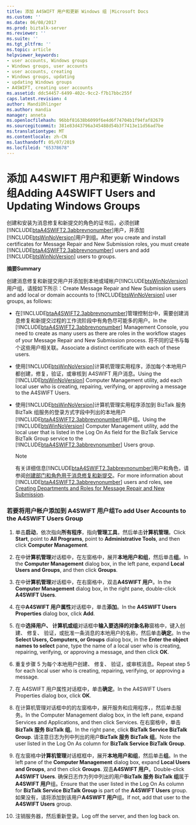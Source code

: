 ```yaml
---
title: 添加 A4SWIFT 用户和更新 Windows 组 |Microsoft Docs
ms.custom: ''
ms.date: 06/08/2017
ms.prod: biztalk-server
ms.reviewer: ''
ms.suite: ''
ms.tgt_pltfrm: ''
ms.topic: article
helpviewer_keywords:
- user accounts, Windows groups
- Windows groups, user accounts
- user accounts, creating
- Windows groups, updating
- updating Windows groups
- A4SWIFT, creating user accounts
ms.assetid: ddc54457-6499-402c-9cc2-f7b17bbc255f
caps.latest.revision: 4
author: MandiOhlinger
ms.author: mandia
manager: anneta
ms.openlocfilehash: 96bbf81638b6099f6e4d6f74704b1f94faf82679
ms.sourcegitcommit: 381e83d43796a345488d54b3f7413e11d56ad7be
ms.translationtype: MT
ms.contentlocale: zh-CN
ms.lasthandoff: 05/07/2019
ms.locfileid: "65378678"
---
```

# <a name="adding-a4swift-users-and-updating-windows-groups"></a><span data-ttu-id="bdd83-102">添加 A4SWIFT 用户和更新 Windows 组</span><span class="sxs-lookup"><span data-stu-id="bdd83-102">Adding A4SWIFT Users and Updating Windows Groups</span></span>
<span data-ttu-id="bdd83-103">创建和安装为消息修复和新提交的角色的证书后，必须创建[!INCLUDE[btaA4SWIFT2.3abbrevnonumber](../../includes/btaa4swift2-3abbrevnonumber-md.md)]用户，并添加[!INCLUDE[btsWinNoVersion](../../includes/btswinnoversion-md.md)]用户到组。</span><span class="sxs-lookup"><span data-stu-id="bdd83-103">After you create and install certificates for Message Repair and New Submission roles, you must create [!INCLUDE[btaA4SWIFT2.3abbrevnonumber](../../includes/btaa4swift2-3abbrevnonumber-md.md)] users and add [!INCLUDE[btsWinNoVersion](../../includes/btswinnoversion-md.md)] users to groups.</span></span>  
  
 <span data-ttu-id="bdd83-104">**摘要**</span><span class="sxs-lookup"><span data-stu-id="bdd83-104">**Summary**</span></span>  
  
 <span data-ttu-id="bdd83-105">创建消息修复和新提交用户并添加到本地或域帐户[!INCLUDE[btsWinNoVersion](../../includes/btswinnoversion-md.md)]用户组，请按如下所示：</span><span class="sxs-lookup"><span data-stu-id="bdd83-105">Create Message Repair and New Submission users and add local or domain accounts to [!INCLUDE[btsWinNoVersion](../../includes/btswinnoversion-md.md)] user groups, as follows:</span></span>  
  
- <span data-ttu-id="bdd83-106">在[!INCLUDE[btaA4SWIFT2.3abbrevnonumber](../../includes/btaa4swift2-3abbrevnonumber-md.md)]管理控制台中，需要创建消息修复和新提交过程的工作流阶段中有角色尽可能多的用户。</span><span class="sxs-lookup"><span data-stu-id="bdd83-106">In the [!INCLUDE[btaA4SWIFT2.3abbrevnonumber](../../includes/btaa4swift2-3abbrevnonumber-md.md)] Management Console, you need to create as many users as there are roles in the workflow stages of your Message Repair and New Submission process.</span></span> <span data-ttu-id="bdd83-107">将不同的证书与每个这些用户相关联。</span><span class="sxs-lookup"><span data-stu-id="bdd83-107">Associate a distinct certificate with each of these users.</span></span>  
  
- <span data-ttu-id="bdd83-108">使用[!INCLUDE[btsWinNoVersion](../../includes/btswinnoversion-md.md)]计算机管理实用程序，添加每个本地用户都创建，修复，验证，或审核到 A4SWIFT 用户消息。</span><span class="sxs-lookup"><span data-stu-id="bdd83-108">Using the [!INCLUDE[btsWinNoVersion](../../includes/btswinnoversion-md.md)] Computer Management utility, add each local user who is creating, repairing, verifying, or approving a message to the A4SWIFT Users.</span></span>  
  
- <span data-ttu-id="bdd83-109">使用[!INCLUDE[btsWinNoVersion](../../includes/btswinnoversion-md.md)]计算机管理实用程序添加到 BizTalk 服务 BizTalk 组服务的登录方式字段中列出的本地用户[!INCLUDE[btaA4SWIFT2.3abbrevnonumber](../../includes/btaa4swift2-3abbrevnonumber-md.md)]用户组。</span><span class="sxs-lookup"><span data-stu-id="bdd83-109">Using the [!INCLUDE[btsWinNoVersion](../../includes/btswinnoversion-md.md)] Computer Management utility, add the local user that is listed in the Log On As field for the BizTalk Service BizTalk Group service to the [!INCLUDE[btaA4SWIFT2.3abbrevnonumber](../../includes/btaa4swift2-3abbrevnonumber-md.md)] Users group.</span></span>  
  
  > [!NOTE]
  >  <span data-ttu-id="bdd83-110">有关详细信息[!INCLUDE[btaA4SWIFT2.3abbrevnonumber](../../includes/btaa4swift2-3abbrevnonumber-md.md)]用户和角色，请参阅[创建部门和角色用于消息修复和新提交](../../adapters-and-accelerators/accelerator-swift/creating-departments-and-roles-for-message-repair-and-new-submission.md)。</span><span class="sxs-lookup"><span data-stu-id="bdd83-110">For more information about [!INCLUDE[btaA4SWIFT2.3abbrevnonumber](../../includes/btaa4swift2-3abbrevnonumber-md.md)] users and roles, see [Creating Departments and Roles for Message Repair and New Submission](../../adapters-and-accelerators/accelerator-swift/creating-departments-and-roles-for-message-repair-and-new-submission.md).</span></span>  
  
### <a name="to-add-user-accounts-to-the-a4swift-users-group"></a><span data-ttu-id="bdd83-111">若要将用户帐户添加到 A4SWIFT 用户组</span><span class="sxs-lookup"><span data-stu-id="bdd83-111">To add User Accounts to the A4SWIFT Users Group</span></span>  
  
1.  <span data-ttu-id="bdd83-112">单击**启动**，依次指向**所有程序**，指向**管理工具**，然后单击**计算机管理**。</span><span class="sxs-lookup"><span data-stu-id="bdd83-112">Click **Start**, point to **All Programs**, point to **Administrative Tools**, and then click **Computer Management**.</span></span>  
  
2.  <span data-ttu-id="bdd83-113">在中**计算机管理**对话框中，在左窗格中，展开**本地用户和组**，然后单击**组**。</span><span class="sxs-lookup"><span data-stu-id="bdd83-113">In the **Computer Management** dialog box, in the left pane, expand **Local Users and Groups**, and then click **Groups**.</span></span>  
  
3.  <span data-ttu-id="bdd83-114">在中**计算机管理**对话框中，在右窗格中，双击**A4SWIFT 用户**。</span><span class="sxs-lookup"><span data-stu-id="bdd83-114">In the **Computer Management** dialog box, in the right pane, double-click **A4SWIFT Users**.</span></span>  
  
4.  <span data-ttu-id="bdd83-115">在中**A4SWIFT 用户属性**对话框中，单击**添加**。</span><span class="sxs-lookup"><span data-stu-id="bdd83-115">In the **A4SWIFT Users Properties** dialog box, click **Add**.</span></span>  
  
5.  <span data-ttu-id="bdd83-116">在中**选择用户、 计算机或组**对话框中**输入要选择的对象名称**窗格中，键入创建、 修复、 验证，或批准一条消息的本地用户的名称，然后单击**确定**。</span><span class="sxs-lookup"><span data-stu-id="bdd83-116">In the **Select Users, Computers, or Groups** dialog box, in the **Enter the object names to select** pane, type the name of a local user who is creating, repairing, verifying, or approving a message, and then click **OK**.</span></span>  
  
6.  <span data-ttu-id="bdd83-117">重复步骤 5 为每个本地用户创建、 修复、 验证，或审核消息。</span><span class="sxs-lookup"><span data-stu-id="bdd83-117">Repeat step 5 for each local user who is creating, repairing, verifying, or approving a message.</span></span>  
  
7.  <span data-ttu-id="bdd83-118">在 A4SWIFT 用户属性对话框中，单击**确定**。</span><span class="sxs-lookup"><span data-stu-id="bdd83-118">In the A4SWIFT Users Properties dialog box, click **OK**.</span></span>  
  
8.  <span data-ttu-id="bdd83-119">在计算机管理对话框中的的左窗格中，展开服务和应用程序，，然后单击服务。</span><span class="sxs-lookup"><span data-stu-id="bdd83-119">In the Computer Management dialog box, in the left pane, expand Services and Applications, and then click Services.</span></span> <span data-ttu-id="bdd83-120">在右窗格中，单击**BizTalk 服务 BizTalk 组**。</span><span class="sxs-lookup"><span data-stu-id="bdd83-120">In the right pane, click **BizTalk Service BizTalk Group**.</span></span> <span data-ttu-id="bdd83-121">请注意日志为列中列出的用户**BizTalk 服务 BizTalk 组**。</span><span class="sxs-lookup"><span data-stu-id="bdd83-121">Note the user listed in the Log On As column for **BizTalk Service BizTalk Group**.</span></span>  
  
9. <span data-ttu-id="bdd83-122">在左窗格中**计算机管理**对话框框中，展开**本地用户和组**，然后单击**组**。</span><span class="sxs-lookup"><span data-stu-id="bdd83-122">In the left pane of the **Computer Management** dialog box, expand **Local Users and Groups**, and then click **Groups**.</span></span> <span data-ttu-id="bdd83-123">双击**A4SWIFT 用户**。</span><span class="sxs-lookup"><span data-stu-id="bdd83-123">Double-click **A4SWIFT Users**.</span></span> <span data-ttu-id="bdd83-124">确保日志作为列中列出的用户**BizTalk 服务 BizTalk 组**属于**A4SWIFT 用户**组。</span><span class="sxs-lookup"><span data-stu-id="bdd83-124">Ensure that the user listed in the Log On As column for **BizTalk Service BizTalk Group** is part of the **A4SWIFT Users** group.</span></span> <span data-ttu-id="bdd83-125">如果没有，请将添加到该用户**A4SWIFT 用户**组。</span><span class="sxs-lookup"><span data-stu-id="bdd83-125">If not, add that user to the **A4SWIFT Users** group.</span></span>  
  
10. <span data-ttu-id="bdd83-126">注销服务器，然后重新登录。</span><span class="sxs-lookup"><span data-stu-id="bdd83-126">Log off the server, and then log back on.</span></span>